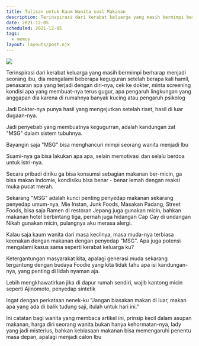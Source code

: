```yaml
---
title: Tulisan untuk Kaum Wanita soal Makanan
description: Terinspirasi dari kerabat keluarga yang masih bermimpi berharap menjadi seorang ibu
date: 2021-12-05
scheduled: 2021-12-05
tags:
  - memos
layout: layouts/post.njk
---
```


<img src="https://d2w9rnfcy7mm78.cloudfront.net/2639737/original_8ff2f5667071f26fdde9184272267f77.jpg?1535898782?bc=1" />

<br />

Terinspirasi dari kerabat keluarga yang masih bermimpi berharap menjadi seorang ibu, dia mengalami beberapa keguguran setelah berapa kali hamil, penasaran apa yang terjadi dengan diri-nya, cek ke dokter, minta screening kondisi apa yang membuat-nya terus gugur, apa pengaruh lingkungan yang anggapan dia karena di rumahnya banyak kucing atau pengaruh psikolog

Jadi Dokter-nya punya hasil yang mengejutkan setelah riset, hasil di luar dugaan-nya. 

Jadi penyebab yang membuatnya kegugurran, adalah kandungan zat "MSG" dalam sistem tubuhnya.

Bayangin saja "MSG" bisa menghancuri mimpi seorang wanita menjadi Ibu

Suami-nya ga bisa lakukan apa apa, selain memotivasi dan selalu berdoa untuk istri-nya.

Secara pribadi diriku ga bisa konsumsi sebagian makanan ber-micin, ga bisa makan Indomie, kondisiku bisa benar - benar lemah dengan reaksi muka pucat merah.

Sekarang "MSG" adalah kunci penting penyedap makanan sekarang penyedap umum-nya, Mie Instan, Junk Foods, Masakan Padang, Street Foods, bisa saja Ramen di restoran Jepang juga gunakan micin, bahkan makanan hotel berbintang tiga, pernah juga hidangan Cap Cay di undangan Nikah gunakan micin, pulangnya aku merasa alergi. 

Kalau saja kaum wanita dari masa kecilnya, masa muda-nya terbiasa keenakan dengan makanan dengan penyedap "MSG". Apa juga potensi mengalami kasus sama seperti kerabat keluarga ku?

Ketergantungan masyarakat kita, apalagi generasi muda sekarang tergantung dengan budaya Foodie yang kita tidak tahu apa isi kandungan-nya, yang penting di lidah nyaman aja.

Lebih mengkhawatirkan jika di dapur rumah sendiri, wajib kantong micin seperti Ajinomoto, penyedap sintetik 

Ingat dengan perkataan nenek-ku "Jangan biasakan makan di luar, makan apa yang ada di balik tudung saji, itulah untuk hari ini."

Ini catatan bagi wanita yang membaca artikel ini, prinsip kecil dalam asupan makanan, harga diri seorang wanita bukan hanya kehormatan-nya, lady yang jadi misterius, bahkan kebiasaan makanan bisa memengaruhi penentu masa depan, apalagi menjadi calon Ibu
